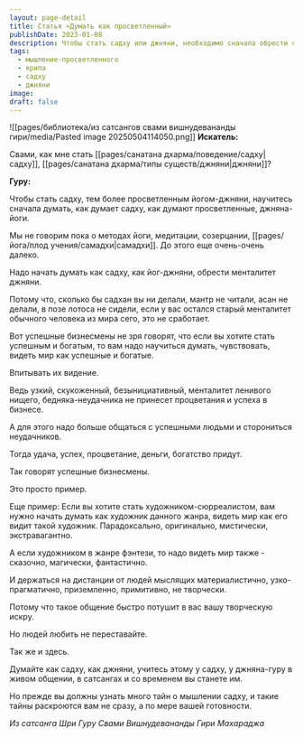 ```yaml
---
layout: page-detail
title: Статья «Думать как просветленный»
publishDate: 2023-01-08
description: Чтобы стать садху или джняни, необходимо сначала обрести соответствующий менталитет - научиться думать, как просветленные, а не просто выполнять практики. Без внутреннего изменения образа мышления садхана не принесет плодов, как и в любой сфере успех приходит через впитывание взглядов и подходов мастеров. Общение с садху, участие в сатсангах и постепенное раскрытие тайн их мышления - путь к подлинной трансформации.
tags:
  - мышление-просветленного
  - крипа
  - садху
  - джняни
image: 
draft: false
---
```

![[pages/библиотека/из сатсангов свами вишнудевананды гири/media/Pasted image 20250504114050.png]]
**Искатель:** 

 Свами, как мне стать [[pages/санатана дхарма/поведение/садху|садху]], [[pages/санатана дхарма/типы существ/джняни|джняни]]?

  
**Гуру:** 

 Чтобы стать садху, тем более просветленным йогом-джняни, научитесь сначала думать, как думает садху, как думают просветленные, джняна-йоги.

 Мы не говорим пока о методах йоги, медитации, созерцании, [[pages/йога/плод учения/самадхи|самадхи]]. До этого еще очень-очень далеко.

 Надо начать думать как садху, как йог-джняни, обрести менталитет джняни.

 Потому что, сколько бы садхан вы ни делали, мантр не читали, асан не делали, в позе лотоса не сидели, если у вас остался старый менталитет обычного человека из мира сего, это не сработает.

 Вот успешные бизнесмены не зря говорят, что если вы хотите стать успешным и богатым, то вам надо научиться думать, чувствовать, видеть мир как успешные и богатые.

 Впитывать их видение.

 Ведь узкий, скукоженный, безынициативный, менталитет ленивого нищего, бедняка-неудачника не принесет процветания и успеха в бизнесе.

 А для этого надо больше общаться с успешными людьми и сторониться неудачников. 

 Тогда удача, успех, процветание, деньги, богатство придут.

 Так говорят успешные бизнесмены.

 Это просто пример.

 Еще пример: Если вы хотите стать художником-сюрреалистом, вам нужно начать думать как художник данного жанра, видеть мир как его видит такой художник. Парадоксально, оригинально, мистически, экстравагантно. 

 А если художником в жанре фэнтези, то надо видеть мир также - сказочно, магически, фантастично.

 И держаться на дистанции от людей мыслящих материалистично, узко-прагматично, приземленно, примитивно, не творчески.

 Потому что такое общение быстро потушит в вас вашу творческую искру.

 Но людей любить не переставайте.

 Так же и здесь. 

 Думайте как садху, как джняни, учитесь этому у садху, у джняна-гуру в живом общении, в сатсангах и со временем вы станете им.

 Но прежде вы должны узнать много тайн о мышлении садху, и такие тайны раскроются вам не сразу, а по мере вашей готовности.

*Из сатсанга Шри Гуру Свами Вишнудевананды Гири Махараджа*